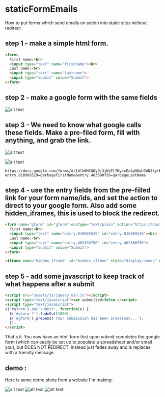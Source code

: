 # staticFormEmails
How to put forms which send emails on action into static sites without redirect

## step 1 - make a simple html form.

```html
<form>
  First name:<br>
  <input type="text" name="firstname"><br>
  Last name:<br>
  <input type="text" name="lastname">
  <input type="submit" value="Submit">
</form>
```

## step 2 - make a google form with the same fields

![alt text](https://github.com/toperkin/staticFormEmails/raw/master/newForm.png "Google Form")

## step 3 - We need to know what google calls these fields.  Make a pre-filed form, fill with anything, and grab the link.

![alt text](https://github.com/toperkin/staticFormEmails/raw/master/prefilled.png "Pre-filled link")

![alt text](https://github.com/toperkin/staticFormEmails/raw/master/getlink.png "Get link")

```
https://docs.google.com/forms/d/14lh6MIQOy9j3jWzEl7BysxEe4p9OoU9WN3tytbQjj1I/viewform?entry.810989529=garbageFirstName&entry.463380756=garbageLastName
```

## step 4 - use the entry fields from the pre-filled link for your form name/ids, and set the action to direct to your google form.  Also add some hidden_iframes, this is used to block the redirect.

```html
<form name="gform" id="gform" enctype="text/plain" action="https://docs.google.com/forms/d/14lh6MIQOy9j3jWzEl7BysxEe4p9OoU9WN3tytbQjj1I/formResponse" target="hidden_iframe" onsubmit="submitted=true;">
  First name:<br>
  <input type="text" name="entry.810989529" id="entry.810989529"><br>
  Last name:<br>
  <input type="text" name="entry.463380756" id="entry.463380756">
  <input type="submit" value="Submit">
</form>

<iframe name="hidden_iframe" id="hidden_iframe" style="display:none;" onload="if(submitted) {}"></iframe>
```

## step 5 - add some javascript to keep track of what happens after a submit

```html
<script src="assets/js/jquery.min.js"></script>
<script type="text/javascript">var submitted=false;</script>
<script type="text/javascript">
$('#gform').on('submit', function(e) {
  $('#gform *').fadeOut(2000);
  $('#gform').prepend('Your submission has been processed...');
  });
</script>
```

That's it.  You now have an html form that upon submit completes the google form (which can easily be set up to populate a spreadsheet and/or email you), but DOES NOT REDIRECT, instead just fades away and is replaces with a friendly message.

## demo :
Here is some demo shots from a website I'm making:

![alt text](https://github.com/toperkin/staticFormEmails/raw/master/1.png "Empty form")
![alt text](https://github.com/toperkin/staticFormEmails/raw/master/2.png "Filled form")
![alt text](https://github.com/toperkin/staticFormEmails/raw/master/3.png "Result of submit")
